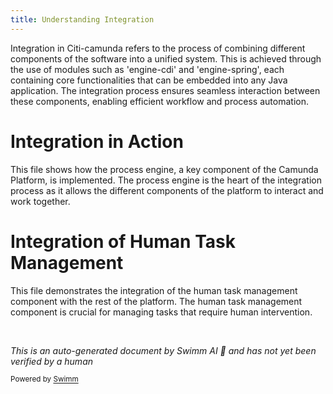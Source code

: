 ```yaml
---
title: Understanding Integration
---
```

Integration in Citi-camunda refers to the process of combining different components of the software into a unified system. This is achieved through the use of modules such as 'engine-cdi' and 'engine-spring', each containing core functionalities that can be embedded into any Java application. The integration process ensures seamless interaction between these components, enabling efficient workflow and process automation.

# Integration in Action

This file shows how the process engine, a key component of the Camunda Platform, is implemented. The process engine is the heart of the integration process as it allows the different components of the platform to interact and work together.

# Integration of Human Task Management

This file demonstrates the integration of the human task management component with the rest of the platform. The human task management component is crucial for managing tasks that require human intervention.

&nbsp;

*This is an auto-generated document by Swimm AI 🌊 and has not yet been verified by a human*

<SwmMeta version="3.0.0" repo-id="Z2l0aHViJTNBJTNBQ2l0aS1jYW11bmRhJTNBJTNBZ2lsYWRuYXZvdA==" repo-name="Citi-camunda" doc-type="overview"><sup>Powered by [Swimm](/)</sup></SwmMeta>
